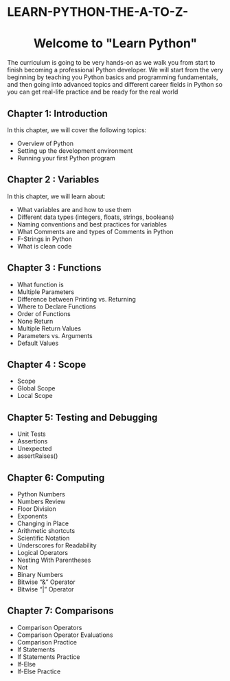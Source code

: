# LEARN-PYTHON-THE-A-TO-Z-
<h1 style="text-align: center;">Welcome to "Learn Python"</h1>
<p>The curriculum is going to be very hands-on as we walk you from start to finish becoming a professional Python developer. We will start from the very beginning by teaching you Python basics and programming fundamentals, and then going into advanced topics and different career fields in Python so you can get real-life practice and be ready for the real world</p>

## Chapter 1: Introduction
In this chapter, we will cover the following topics:
- Overview of Python
- Setting up the development environment
- Running your first Python program

## Chapter 2 : Variables
In this chapter, we will learn about:
- What variables are and how to use them
- Different data types (integers, floats, strings, booleans)
- Naming conventions and best practices for variables
- What Comments are and types of Comments in Python
- F-Strings in Python
- What is clean code

## Chapter 3 : Functions
- What function is 
- Multiple Parameters
- Difference between Printing vs. Returning
- Where to Declare Functions
- Order of Functions
- None Return
- Multiple Return Values
- Parameters vs. Arguments
- Default Values

## Chapter 4 : Scope
- Scope
- Global Scope
- Local Scope

## Chapter 5: Testing and Debugging
- Unit Tests
- Assertions
- Unexpected
- assertRaises()

## Chapter 6: Computing
- Python Numbers
- Numbers Review
- Floor Division
- Exponents
- Changing in Place
- Arithmetic shortcuts
- Scientific Notation
- Underscores for Readability
- Logical Operators
- Nesting With Parentheses
- Not
- Binary Numbers
- Bitwise “&” Operator
- Bitwise “|” Operator

## Chapter 7: Comparisons
- Comparison Operators
- Comparison Operator Evaluations
- Comparison Practice
- If Statements
- If Statements Practice
- If-Else
- If-Else Practice

